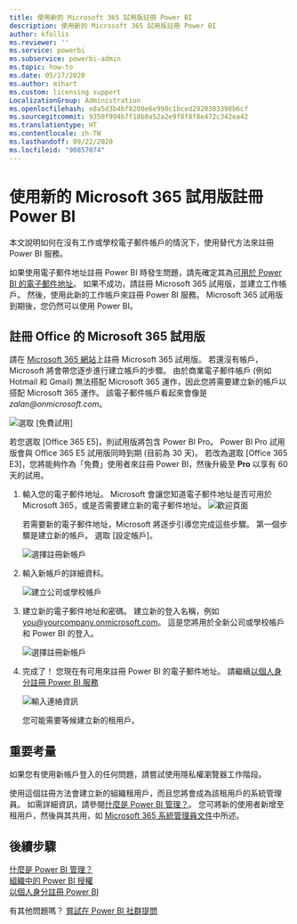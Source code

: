 ```yaml
---
title: 使用新的 Microsoft 365 試用版註冊 Power BI
description: 使用新的 Microsoft 365 試用版註冊 Power BI
author: kfollis
ms.reviewer: ''
ms.service: powerbi
ms.subservice: powerbi-admin
ms.topic: how-to
ms.date: 05/17/2020
ms.author: mihart
ms.custom: licensing support
LocalizationGroup: Administration
ms.openlocfilehash: e8a5d3b4bf8200e6e990c1bced2920383398b6cf
ms.sourcegitcommit: 9350f994b7f18b0a52a2e9f8f8f8e472c342ea42
ms.translationtype: HT
ms.contentlocale: zh-TW
ms.lasthandoff: 09/22/2020
ms.locfileid: "90857074"
---
```

# <a name="signing-up-for-power-bi-with-a-new-microsoft-365-trial"></a>使用新的 Microsoft 365 試用版註冊 Power BI

本文說明如何在沒有工作或學校電子郵件帳戶的情況下，使用替代方法來註冊 Power BI 服務。

如果使用電子郵件地址註冊 Power BI 時發生問題，請先確定其為[可用於 Power BI 的電子郵件地址](../fundamentals/service-self-service-signup-for-power-bi.md#supported-email-addresses)。 如果不成功，請註冊 Microsoft 365 試用版，並建立工作帳戶。 然後，使用此新的工作帳戶來註冊 Power BI 服務。 Microsoft 365 試用版到期後，您仍然可以使用 Power BI。

## <a name="sign-up-for-a-microsoft-365-trial-of-office"></a>註冊 Office 的 Microsoft 365 試用版

請在 [Microsoft 365 網站](https://www.microsoft.com/microsoft-365/business/compare-more-office-365-for-business-plans)上註冊 Microsoft 365 試用版。 若還沒有帳戶，Microsoft 將會帶您逐步進行建立帳戶的步驟。 由於商業電子郵件帳戶 (例如 Hotmail 和 Gmail) 無法搭配 Microsoft 365 運作，因此您將需要建立新的帳戶以搭配 Microsoft 365 運作。  該電子郵件帳戶看起來會像是 *zalan\@onmicrosoft.com*。

![選取 [免費試用]](media/service-admin-signing-up-for-power-bi-with-a-new-office-365-trial/power-bi-try-free.png)

若您選取 [Office 365 E5]，則試用版將包含 Power BI Pro。 Power BI Pro 試用版會與 Office 365 E5 試用版同時到期 (目前為 30 天)。 若改為選取 [Office 365 E3]，您將能夠作為「免費」使用者來註冊 Power BI，然後升級至 **Pro** 以享有 60 天的試用。 

1. 輸入您的電子郵件地址。 Microsoft 會讓您知道電子郵件地址是否可用於 Microsoft 365，或是否需要建立新的電子郵件地址。  ![歡迎頁面](media/service-admin-signing-up-for-power-bi-with-a-new-office-365-trial/power-bi-setup.png)

    若需要新的電子郵件地址，Microsoft 將逐步引導您完成這些步驟。 第一個步驟是建立新的帳戶。 選取 [設定帳戶]。

    ![選擇註冊新帳戶](media/service-admin-signing-up-for-power-bi-with-a-new-office-365-trial/power-bi-email.png)

2. 輸入新帳戶的詳細資料。

    ![建立公司或學校帳戶](media/service-admin-signing-up-for-power-bi-with-a-new-office-365-trial/power-bi-enter-info.png)

3. 建立新的電子郵件地址和密碼。 建立新的登入名稱，例如 you@yourcompany.onmicrosoft.com。 這是您將用於全新公司或學校帳戶和 Power BI 的登入。

    ![選擇註冊新帳戶](media/service-admin-signing-up-for-power-bi-with-a-new-office-365-trial/power-bi-create-account.png)

4. 完成了！  您現在有可用來註冊 Power BI 的電子郵件地址。 請繼續[以個人身分註冊 Power BI 服務](../fundamentals/service-self-service-signup-for-power-bi.md)

     ![輸入連絡資訊](media/service-admin-signing-up-for-power-bi-with-a-new-office-365-trial/power-bi-thank.png)

    您可能需要等候建立新的租用戶。

## <a name="important-considerations"></a>重要考量

如果您有使用新帳戶登入的任何問題，請嘗試使用隱私權瀏覽器工作階段。

使用這個註冊方法會建立新的組織租用戶，而且您將會成為該租用戶的系統管理員。 如需詳細資訊，請參閱[什麼是 Power BI 管理？](service-admin-administering-power-bi-in-your-organization.md)。 您可將新的使用者新增至租用戶，然後與其共用，如 [Microsoft 365 系統管理員文件](https://support.office.com/article/Add-users-individually-to-Office-365---Admin-Help-1970f7d6-03b5-442f-b385-5880b9c256ec)中所述。

## <a name="next-steps"></a>後續步驟

[什麼是 Power BI 管理？](service-admin-administering-power-bi-in-your-organization.md)  
[組織中的 Power BI 授權](service-admin-licensing-organization.md)  
[以個人身分註冊 Power BI](../fundamentals/service-self-service-signup-for-power-bi.md)

有其他問題嗎？ [嘗試在 Power BI 社群提問](https://community.powerbi.com/)